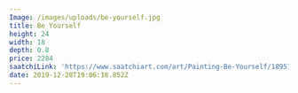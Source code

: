 ```yaml
---
Image: /images/uploads/be-yourself.jpg
title: Be Yourself
height: 24
width: 18
depth: 0.8
price: 2284
saatchiLink: 'https://www.saatchiart.com/art/Painting-Be-Yourself/189576/4665842/view'
date: 2019-12-28T19:06:18.852Z
---
```


